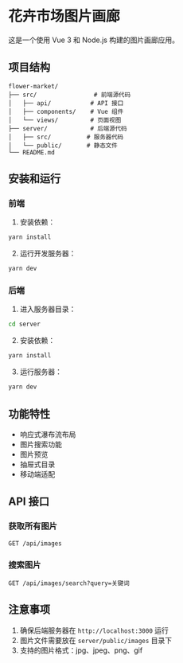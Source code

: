 # 花卉市场图片画廊

这是一个使用 Vue 3 和 Node.js 构建的图片画廊应用。

## 项目结构

```
flower-market/
├── src/                # 前端源代码
│   ├── api/           # API 接口
│   ├── components/    # Vue 组件
│   └── views/         # 页面视图
├── server/            # 后端源代码
│   ├── src/          # 服务器代码
│   └── public/       # 静态文件
└── README.md
```

## 安装和运行

### 前端

1. 安装依赖：
```bash
yarn install
```

2. 运行开发服务器：
```bash
yarn dev
```

### 后端

1. 进入服务器目录：
```bash
cd server
```

2. 安装依赖：
```bash
yarn install
```

3. 运行服务器：
```bash
yarn dev
```

## 功能特性

- 响应式瀑布流布局
- 图片搜索功能
- 图片预览
- 抽屉式目录
- 移动端适配

## API 接口

### 获取所有图片
```
GET /api/images
```

### 搜索图片
```
GET /api/images/search?query=关键词
```

## 注意事项

1. 确保后端服务器在 `http://localhost:3000` 运行
2. 图片文件需要放在 `server/public/images` 目录下
3. 支持的图片格式：jpg、jpeg、png、gif 